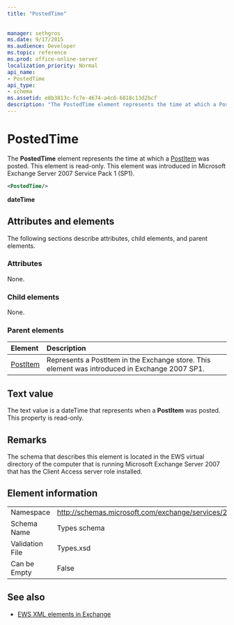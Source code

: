 ```yaml
---
title: "PostedTime"
 
 
manager: sethgros
ms.date: 9/17/2015
ms.audience: Developer
ms.topic: reference
ms.prod: office-online-server
localization_priority: Normal
api_name:
- PostedTime
api_type:
- schema
ms.assetid: e8b3813c-fc7e-4674-a4c6-6818c13d2bcf
description: "The PostedTime element represents the time at which a PostItem was posted. This element is read-only. This element was introduced in Microsoft Exchange Server 2007 Service Pack 1 (SP1)."
---
```


# PostedTime

The **PostedTime** element represents the time at which a [PostItem](postitem.md) was posted. This element is read-only. This element was introduced in Microsoft Exchange Server 2007 Service Pack 1 (SP1). 
  
```xml
<PostedTime/>
```

 **dateTime**
## Attributes and elements

The following sections describe attributes, child elements, and parent elements.
  
### Attributes

None.
  
### Child elements

None.
  
### Parent elements

|**Element**|**Description**|
|:-----|:-----|
|[PostItem](postitem.md) <br/> |Represents a PostItem in the Exchange store. This element was introduced in Exchange 2007 SP1.  <br/> |
   
## Text value

The text value is a dateTime that represents when a **PostItem** was posted. This property is read-only. 
  
## Remarks

The schema that describes this element is located in the EWS virtual directory of the computer that is running Microsoft Exchange Server 2007 that has the Client Access server role installed.
  
## Element information

|||
|:-----|:-----|
|Namespace  <br/> |http://schemas.microsoft.com/exchange/services/2006/types  <br/> |
|Schema Name  <br/> |Types schema  <br/> |
|Validation File  <br/> |Types.xsd  <br/> |
|Can be Empty  <br/> |False  <br/> |
   
## See also



- [EWS XML elements in Exchange](ews-xml-elements-in-exchange.md)


